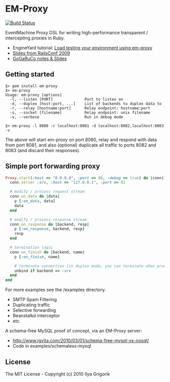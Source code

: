 # EM-Proxy

[![Build Status](https://travis-ci.org/igrigorik/em-proxy.png?branch=master)](https://travis-ci.org/igrigorik/em-proxy)

EventMachine Proxy DSL for writing high-performance transparent / intercepting proxies in Ruby.

- EngineYard tutorial: [Load testing your environment using em-proxy](http://docs.engineyard.com/em-proxy.html)
- [Slides from RailsConf 2009](http://bit.ly/D7oWB)
- [GoGaRuCo notes & Slides](http://www.igvita.com/2009/04/20/ruby-proxies-for-scale-and-monitoring/)

## Getting started

    $> gem install em-proxy
    $> em-proxy
    Usage: em-proxy [options]
      -l, --listen [PORT]              Port to listen on
      -d, --duplex [host:port, ...]    List of backends to duplex data to
      -r, --relay [hostname:port]      Relay endpoint: hostname:port
      -s, --socket [filename]          Relay endpoint: unix filename
      -v, --verbose                    Run in debug mode

    $> em-proxy -l 8080 -r localhost:8081 -d localhost:8082,localhost:8083 -v

The above will start em-proxy on port 8080, relay and respond with data from port 8081, and also (optional) duplicate all traffic to ports 8082 and 8083 (and discard their responses).


## Simple port forwarding proxy

```ruby
Proxy.start(:host => "0.0.0.0", :port => 80, :debug => true) do |conn|
  conn.server :srv, :host => "127.0.0.1", :port => 81

  # modify / process request stream
  conn.on_data do |data|
    p [:on_data, data]
    data
  end

  # modify / process response stream
  conn.on_response do |backend, resp|
    p [:on_response, backend, resp]
    resp
  end

  # termination logic
  conn.on_finish do |backend, name|
    p [:on_finish, name]

    # terminate connection (in duplex mode, you can terminate when prod is done)
    unbind if backend == :srv
  end
end
```

For more examples see the /examples directory.

- SMTP Spam Filtering
- Duplicating traffic
- Selective forwarding
- Beanstalkd interceptor
- etc.

A schema-free MySQL proof of concept, via an EM-Proxy server:

- http://www.igvita.com/2010/03/01/schema-free-mysql-vs-nosql/
- Code in examples/schemaless-mysql

## License

The MIT License - Copyright (c) 2010 Ilya Grigorik
